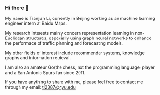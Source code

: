 ### Hi there 👋 
My name is Tianjian Li, currently in Beijing working as an machine learning engineer intern at Baidu Maps. 
  
My research interests mainly concern representation learning in non-Euclidean structures, 
especially using graph neural networks to enhance the performace of traffic planning and forecasting models.  

My other fields of interest include recommender systems, knowledge graphs and information retrieval.  

I am also an amateur Go(the chess, not the programming language) player and a San Antonio Spurs fan since 2011.  

If you have anything to share with me, please feel free to contact me through my email: tl2387@nyu.edu


